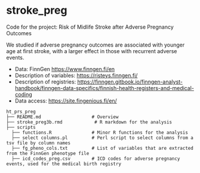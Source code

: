 # stroke_preg
Code for the project: Risk of Midlife Stroke after Adverse Pregnancy Outcomes

We studied if adverse pregnancy outcomes are associated with younger age at first stroke, with a larger effect in those with recurrent adverse events.

* Data: FinnGen https://www.finngen.fi/en
* Description of variables: https://risteys.finngen.fi/
* Description of registries: https://finngen.gitbook.io/finngen-analyst-handbook/finngen-data-specifics/finnish-health-registers-and-medical-coding
* Data access: https://site.fingenious.fi/en/

```
ht_prs_preg
├── README.md                   # Overview
├── stroke_preg3b.rmd            # R markdown for the analysis
├── scripts
  ├── functions.R               # Minor R functions for the analysis
  ├── select columns.pl         # Perl script to select columns from a tsv file by column names
  ├── fg_pheno_cols.txt         # List of variables that are extracted from the FinnGen phenotype file
  ├── icd_codes_preg.csv        # ICD codes for adverse pregnancy events, used for the medical birth registry

```
